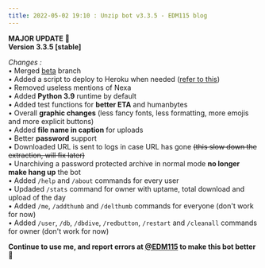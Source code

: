 ```yaml
---
title: 2022-05-02 19:10 : Unzip bot v3.3.5 - EDM115 blog
---
```


**MAJOR UPDATE :partying_face:**  
**Version 3.3.5 [stable]**  
  
*Changes :*  
• Merged [beta](https://github.com/EDM115/unzip-bot/tree/beta) branch  
• Added a script to deploy to Heroku when needed ([refer to this](https://status.heroku.com/incidents/2413))  
• Removed useless mentions of Nexa  
• Added **Python 3.9** runtime by default  
• Added test functions for **better ETA** and humanbytes  
• Overall **graphic changes** (less fancy fonts, less formatting, more emojis and more explicit buttons)  
• Added **file name in caption** for uploads  
• Better **password** support  
• Downloaded URL is sent to logs in case URL has gone ~~(this slow down the extraction, will fix later)~~  
• Unarchiving a password protected archive in normal mode **no longer make hang up** the bot  
• Added `/help` and `/about` commands for every user  
• Updaded `/stats` command for owner with uptame, total download and upload of the day  
• Added `/me`, `/addthumb` and `/delthumb` commands for everyone (don't work for now)  
• Added `/user`, `/db`, `/dbdive`, `/redbutton`, `/restart` and `/cleanall` commands for owner (don't work for now)  
  
**Continue to use me, and report errors at [@EDM115](https://t.me/EDM115) to make this bot better** :pleading_face:
